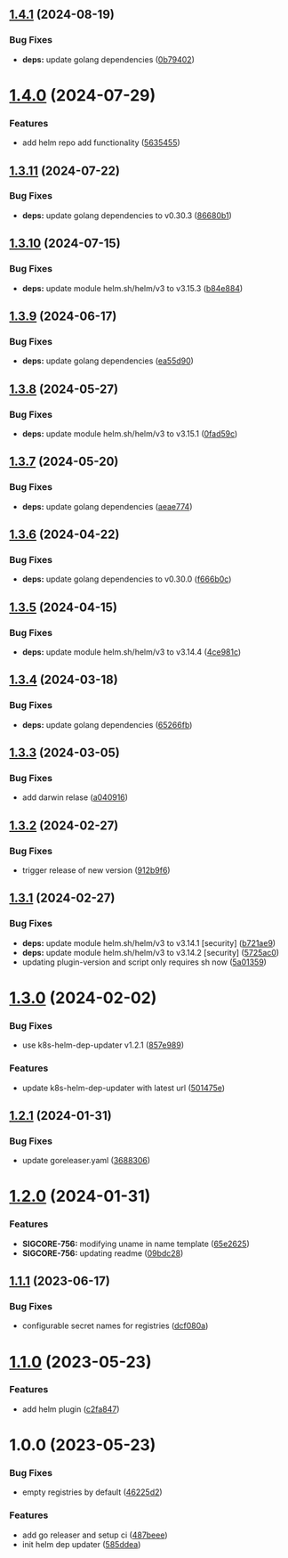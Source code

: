 ## [1.4.1](https://github.com/signavio/k8s-helm-dep-updater/compare/v1.4.0...v1.4.1) (2024-08-19)


### Bug Fixes

* **deps:** update golang dependencies ([0b79402](https://github.com/signavio/k8s-helm-dep-updater/commit/0b79402ecc5728ce06036af234c3af6995d49b5f))

# [1.4.0](https://github.com/signavio/k8s-helm-dep-updater/compare/v1.3.11...v1.4.0) (2024-07-29)


### Features

* add helm repo add functionality ([5635455](https://github.com/signavio/k8s-helm-dep-updater/commit/5635455eb940bc97b6b5df3b1f3353c71bddb553))

## [1.3.11](https://github.com/signavio/k8s-helm-dep-updater/compare/v1.3.10...v1.3.11) (2024-07-22)


### Bug Fixes

* **deps:** update golang dependencies to v0.30.3 ([86680b1](https://github.com/signavio/k8s-helm-dep-updater/commit/86680b1b89694b9ee28f180d068febf8b67c398b))

## [1.3.10](https://github.com/signavio/k8s-helm-dep-updater/compare/v1.3.9...v1.3.10) (2024-07-15)


### Bug Fixes

* **deps:** update module helm.sh/helm/v3 to v3.15.3 ([b84e884](https://github.com/signavio/k8s-helm-dep-updater/commit/b84e8841849989f85e7e1768dfe7668cf6a673de))

## [1.3.9](https://github.com/signavio/k8s-helm-dep-updater/compare/v1.3.8...v1.3.9) (2024-06-17)


### Bug Fixes

* **deps:** update golang dependencies ([ea55d90](https://github.com/signavio/k8s-helm-dep-updater/commit/ea55d90ac4bb4261f9427e9490f7a3ad0cddc310))

## [1.3.8](https://github.com/signavio/k8s-helm-dep-updater/compare/v1.3.7...v1.3.8) (2024-05-27)


### Bug Fixes

* **deps:** update module helm.sh/helm/v3 to v3.15.1 ([0fad59c](https://github.com/signavio/k8s-helm-dep-updater/commit/0fad59cefab63545456bef8ff32d4753343c66d3))

## [1.3.7](https://github.com/signavio/k8s-helm-dep-updater/compare/v1.3.6...v1.3.7) (2024-05-20)


### Bug Fixes

* **deps:** update golang dependencies ([aeae774](https://github.com/signavio/k8s-helm-dep-updater/commit/aeae774729269e82b5381df2cb8c44c1c9afc874))

## [1.3.6](https://github.com/signavio/k8s-helm-dep-updater/compare/v1.3.5...v1.3.6) (2024-04-22)


### Bug Fixes

* **deps:** update golang dependencies to v0.30.0 ([f666b0c](https://github.com/signavio/k8s-helm-dep-updater/commit/f666b0cf2617cd369459ba68719419d9695232b8))

## [1.3.5](https://github.com/signavio/k8s-helm-dep-updater/compare/v1.3.4...v1.3.5) (2024-04-15)


### Bug Fixes

* **deps:** update module helm.sh/helm/v3 to v3.14.4 ([4ce981c](https://github.com/signavio/k8s-helm-dep-updater/commit/4ce981c539d556ae9e37cee921970a5fa02b1edf))

## [1.3.4](https://github.com/signavio/k8s-helm-dep-updater/compare/v1.3.3...v1.3.4) (2024-03-18)


### Bug Fixes

* **deps:** update golang dependencies ([65266fb](https://github.com/signavio/k8s-helm-dep-updater/commit/65266fbaceb8f5818c42a30bdc8dc9679ec5a0eb))

## [1.3.3](https://github.com/signavio/k8s-helm-dep-updater/compare/v1.3.2...v1.3.3) (2024-03-05)


### Bug Fixes

* add darwin relase ([a040916](https://github.com/signavio/k8s-helm-dep-updater/commit/a04091627744b69e490a632c98d551730bdfd1ec))

## [1.3.2](https://github.com/signavio/k8s-helm-dep-updater/compare/v1.3.1...v1.3.2) (2024-02-27)


### Bug Fixes

* trigger release of new version ([912b9f6](https://github.com/signavio/k8s-helm-dep-updater/commit/912b9f6a650f9b180b84ad92e6263a5c965a1102))

## [1.3.1](https://github.com/signavio/k8s-helm-dep-updater/compare/v1.3.0...v1.3.1) (2024-02-27)


### Bug Fixes

* **deps:** update module helm.sh/helm/v3 to v3.14.1 [security] ([b721ae9](https://github.com/signavio/k8s-helm-dep-updater/commit/b721ae938d20e9937b0d4495f5825f97fa2bfe0f))
* **deps:** update module helm.sh/helm/v3 to v3.14.2 [security] ([5725ac0](https://github.com/signavio/k8s-helm-dep-updater/commit/5725ac01aa8e55c4f65c3be948986ddac40960fa))
* updating plugin-version and script only requires sh now ([5a01359](https://github.com/signavio/k8s-helm-dep-updater/commit/5a013592727063c34fb902c2f85f35ab4eb9a4d3))

# [1.3.0](https://github.com/signavio/k8s-helm-dep-updater/compare/v1.2.1...v1.3.0) (2024-02-02)


### Bug Fixes

* use k8s-helm-dep-updater v1.2.1 ([857e989](https://github.com/signavio/k8s-helm-dep-updater/commit/857e98946b9c2e1fd79ce48f871d93bff648f9f6))


### Features

* update k8s-helm-dep-updater with latest url ([501475e](https://github.com/signavio/k8s-helm-dep-updater/commit/501475e2e4b02c3b3b65d1b1e59c687d829d7c9f))

## [1.2.1](https://github.com/signavio/k8s-helm-dep-updater/compare/v1.2.0...v1.2.1) (2024-01-31)


### Bug Fixes

* update  goreleaser.yaml ([3688306](https://github.com/signavio/k8s-helm-dep-updater/commit/36883061548d643077cad99537fa8c09d33cd75a))

# [1.2.0](https://github.com/signavio/k8s-helm-dep-updater/compare/v1.1.1...v1.2.0) (2024-01-31)


### Features

* **SIGCORE-756:** modifying uname in name template ([65e2625](https://github.com/signavio/k8s-helm-dep-updater/commit/65e2625eeffd5e76f9d28aa4723fd973b5f74789))
* **SIGCORE-756:** updating readme ([09bdc28](https://github.com/signavio/k8s-helm-dep-updater/commit/09bdc28f65c9b3b806b04733f257b770ca478da6))

## [1.1.1](https://github.com/signavio/k8s-helm-dep-updater/compare/v1.1.0...v1.1.1) (2023-06-17)


### Bug Fixes

* configurable secret names for registries ([dcf080a](https://github.com/signavio/k8s-helm-dep-updater/commit/dcf080acd0f7ab41789591af3003c62cedd70793))

# [1.1.0](https://github.com/signavio/k8s-helm-dep-updater/compare/v1.0.0...v1.1.0) (2023-05-23)


### Features

* add helm plugin ([c2fa847](https://github.com/signavio/k8s-helm-dep-updater/commit/c2fa8475700b95b79b2f719178f11c4593990e9e))

# 1.0.0 (2023-05-23)


### Bug Fixes

* empty registries by default ([46225d2](https://github.com/signavio/k8s-helm-dep-updater/commit/46225d228b7b5c459866a0631f9bc6e8d8af3e81))


### Features

* add go releaser and setup ci ([487beee](https://github.com/signavio/k8s-helm-dep-updater/commit/487beee048c9b03d3ee20e846a66b10538b4feda))
* init helm dep updater ([585ddea](https://github.com/signavio/k8s-helm-dep-updater/commit/585ddeab088979adebe73fa6bc5a46c0e1ccfcae))
